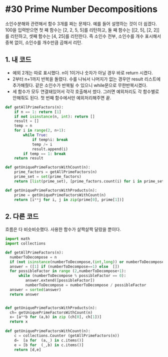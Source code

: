 # #30 Prime Number Decompositions

소인수분해와 관련해서 함수 3개를 짜는 문제다. 예를 들어 설명하는 것이 더 쉽겠다. 100을 입력받으면 첫 째 함수는 [2, 2, 5, 5]를 리턴하고, 둘 째 함수는 [[2, 5], [2, 2]]를 리턴하고, 셋째 함수는 [4, 25]를 리턴한다. 즉 소인수 전부, 소인수를 개수 표시해서 중복 없이, 소인수를 개수만큼 곱해서 리턴.

## 1. 내 코드

- 예외 2개는 따로 표시했다. n이 1이거나 숫자가 아닐 경우 바로 return 시켰다.
- 2부터 n+1까지 반복을 돌렸다. 수를 나눠서 나머지가 없는 경우만 result 리스트에 추가해줬다. 같은 소인수가 반복될 수 있으니 while문으로 무한반복시켰다.
- 세 함수가 모두 연결돼있어서 각각 호출해서 썼다. 그러면 예외처리도 각 함수별로 안해줘도 된다. 첫 번째 함수에서만 예외처리해주면 끝.

```python
def getAllPrimeFactors(n):
    if n == 1: return [1]
    if not isinstance(n, int): return []
    result = []
    temp = n
    for i in range(2, n+1):
        while True:
            if temp%i: break
            temp /= i
            result.append(i)
        if temp == 1: break
    return result

def getUniquePrimeFactorsWithCount(n):
    prime_factors = getAllPrimeFactors(n)
    prime_set = set(prime_factors)
    return [list(prime_set), [prime_factors.count(i) for i in prime_set]]

def getUniquePrimeFactorsWithProducts(n):
    prime = getUniquePrimeFactorsWithCount(n)
    return [i**j for i, j in zip(prime[0], prime[1])]
```

## 2. 다른 코드

흐름은 다 비슷비슷했다. 사용한 함수가 살짝살짝 달랐을 뿐이다.

```python
import math
import collections

def getAllPrimeFactors(n):
  numberToDecompose = n
  if (not isinstance(numberToDecompose,(int,long)) or numberToDecompose<=0):    return []
  answer = ([1] if (numberToDecompose==1) else  [])
  for possibleFactor in range (2,numberToDecompose+1):
      while (numberToDecompose % possibleFactor == 0):
         answer.extend([possibleFactor])
         numberToDecompose = numberToDecompose / possibleFactor
  answer = sorted(answer)
  return answer


def getUniquePrimeFactorsWithProducts(n):
  ch= getUniquePrimeFactorsWithCount(n)
  x= [a**b for (a,b) in zip (ch[0], ch[1])]
  return x
  
def getUniquePrimeFactorsWithCount(n):
    c = collections.Counter (getAllPrimeFactors(n))
    d=  [a for  (a,_) in c.items()]
    e = [b for  (_,b) in c.items()]
    return [d,e]
```

